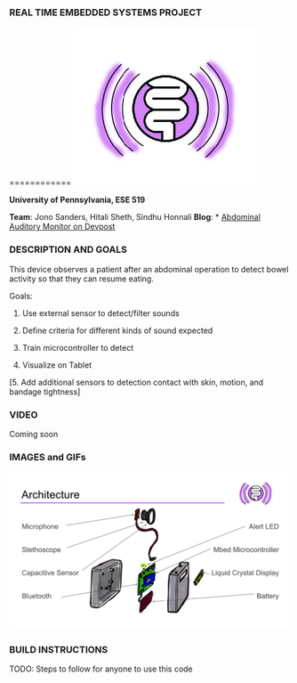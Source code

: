 ### REAL TIME EMBEDDED SYSTEMS PROJECT
============
![](images/logo.jpg)

**University of Pennsylvania, ESE 519**

**Team**: Jono Sanders, Hitali Sheth, Sindhu Honnali
**Blog**: * [Abdominal Auditory Monitor on Devpost](https://devpost.com/software/abdominal-auditory-monitor-h0qpsu)

### DESCRIPTION AND GOALS
This device observes a patient after an abdominal operation to detect bowel activity so that they can resume eating.

Goals:

1. Use external sensor to detect/filter sounds

2. Define criteria for different kinds of sound expected

3. Train microcontroller to detect

4. Visualize on Tablet

[5. Add additional sensors to detection contact with skin, motion, and bandage tightness]

### VIDEO
Coming soon

### IMAGES and GIFs
![](images/1103_architecture.png)


### BUILD INSTRUCTIONS
TODO: Steps to follow for anyone to use this code

